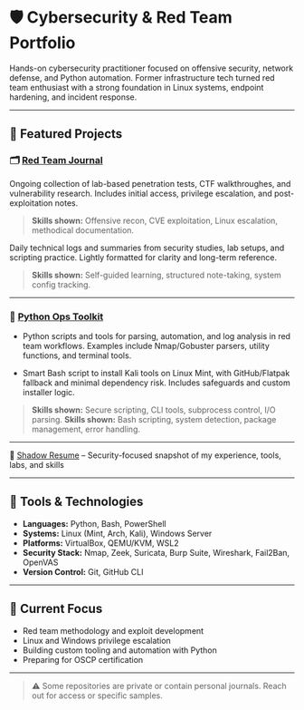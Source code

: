 # 🛡️ Cybersecurity & Red Team Portfolio

Hands-on cybersecurity practitioner focused on offensive security, network defense, and Python automation. Former infrastructure tech turned red team enthusiast with a strong foundation in Linux systems, endpoint hardening, and incident response.

---

## 🔗 Featured Projects

### 🗂️ [Red Team Journal](https://github.com/mermehr/journal)
Ongoing collection of lab-based penetration tests, CTF walkthroughes, and vulnerability research. Includes initial access, privilege escalation, and post-exploitation notes.

> **Skills shown:** Offensive recon, CVE exploitation, Linux escalation, methodical documentation.

Daily technical logs and summaries from security studies, lab setups, and scripting practice. Lightly formatted for clarity and long-term reference.

> **Skills shown:** Self-guided learning, structured note-taking, system config tracking.
---

### 🐍 [Python Ops Toolkit](https://github.com/mermehr/custom-python-scripts)
- Python scripts and tools for parsing, automation, and log analysis in red team workflows. Examples include Nmap/Gobuster parsers, utility functions, and terminal tools.

- Smart Bash script to install Kali tools on Linux Mint, with GitHub/Flatpak fallback and minimal dependency risk. Includes safeguards and custom installer logic.

> **Skills shown:** Secure scripting, CLI tools, subprocess control, I/O parsing.
> **Skills shown:** Bash scripting, system detection, package management, error handling.

---

📄 [Shadow Resume](https://github.com/mermehr/journal/blob/main/shadow-resume.md) – Security-focused snapshot of my experience, tools, labs, and skills

---

## 🧰 Tools & Technologies

- **Languages:** Python, Bash, PowerShell
- **Systems:** Linux (Mint, Arch, Kali), Windows Server
- **Platforms:** VirtualBox, QEMU/KVM, WSL2
- **Security Stack:** Nmap, Zeek, Suricata, Burp Suite, Wireshark, Fail2Ban, OpenVAS
- **Version Control:** Git, GitHub CLI

---

## 📅 Current Focus

- Red team methodology and exploit development  
- Linux and Windows privilege escalation  
- Building custom tooling and automation with Python  
- Preparing for OSCP certification

---

> ⚠️ Some repositories are private or contain personal journals. Reach out for access or specific samples.

